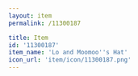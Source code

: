 ```yaml
---
layout: item
permalink: /11300187

title: Item
id: '11300187'
item_name: 'Lo and Moomoo''s Hat'
icon_url: 'item/icon/11300187.png'
---
```

